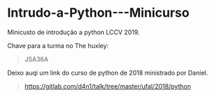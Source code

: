 # Intrudo-a-Python---Minicurso

Minicusto de introdução a python LCCV 2019.

Chave para a turma no The huxley:
> JSA36A

Deixo auqi um link do curso de python de 2018 ministrado por Daniel.
>https://gitlab.com/d4n1/talk/tree/master/ufal/2018/python
